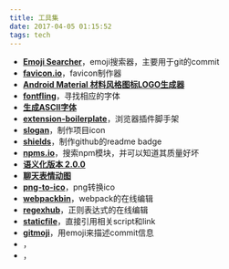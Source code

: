 ```yaml
---
title: 工具集
date: 2017-04-05 01:15:52
tags: tech
---
```


* **[Emoji Searcher](http://emoji.muan.co/)**，emoji搜索器，主要用于git的commit
* **[favicon.io](https://favicon.io/index.html)**，favicon制作器
* **[Android Material 材料风格图标LOGO生成器](http://jaqen.me/mdpub/)**
* **[fontfling](http://fontfling.com/)**，寻找相应的字体
* **[生成ASCII字体](http://patorjk.com/software/taag/#p=display&f=Big&t=test)**
* **[extension-boilerplate](https://www.emailthis.me/open-source/extension-boilerplate)**，浏览器插件脚手架
* **[slogan](https://egoistian.com/slogan/)**，制作项目icon
* **[shields](http://shields.io/)**，制作github的readme badge
* **[npms.io](https://npms.io/)**，搜索npm模块，并可以知道其质量好坏
* **[语义化版本 2.0.0](http://semver.org/lang/zh-CN/)**
* **[聊天表情动图](http://gifmiao.com/index)**
* **[png-to-ico](https://github.com/steambap/png-to-ico)**，png转换ico
* **[webpackbin](https://webpackbin.herokuapp.com/4kjctc5vb)**，webpack的在线编辑
* **[regexhub](https://projects.lukehaas.me/regexhub/)**，正则表达式的在线编辑
* **[staticfile](https://www.staticfile.org/)**，直接引用相关script和link
* **[gitmoji](https://gitmoji.carloscuesta.me/)**，用emoji来描述commit信息
* **[]()**，
* **[]()**，
